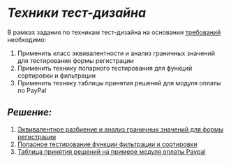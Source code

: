 # ___Техники тест-дизайна___  
В рамках задания по техникам тест-дизайна на основании [требований](https://docs.google.com/document/d/1bkdGO33A9ofjOSDUJI11RCre0JEMXU9mEbf3OQr3gBk/edit?usp=sharing) необходимо:
1. Применить класс эквивалентности и анализ граничных значений для тестирования формы регистрации
2. Применить технику попарного тестирования для функций сортировки и фильтрации
3. Применить технику таблицы принятия решений для модуля оплаты по PayPal

## ___Решение:___
1. [Эквивалентное разбиение и анализ граничных значений для формы регистрации](https://docs.google.com/spreadsheets/d/1wsEfwn_JoFA4V8O8lK03WhyHzLhGeCrwF0-bPe6yZDI/edit?usp=sharing)  
2. [Попарное тестирование функции фильтрации и сортировки](https://docs.google.com/spreadsheets/d/1kxD6ACKzo9fd78CW1rRCkc3r3EgriEXHNYY4DX4Msw4/edit?usp=sharing)
3. [Таблица принятия решений на примере модуля оплаты Paypal](https://docs.google.com/spreadsheets/d/1UecCpZEHRUNFFYSiSsQbF0Mwc-tRSRrXCaZ8euG2Raw/edit?usp=sharing)

